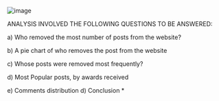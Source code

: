 ![image](https://github.com/user-attachments/assets/b42c497a-ef9e-4389-82ae-d8a31b35cd0b)

ANALYSIS INVOLVED THE FOLLOWING QUESTIONS TO BE ANSWERED:

a) Who removed the most number of posts from the website? 

b) A pie chart of who removes the post from the website 

c) Whose posts were removed most frequently? 

d) Most Popular posts, by awards received 

e) Comments distribution d) Conclusion *
